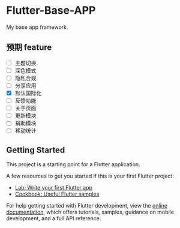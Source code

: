 # Flutter-Base-APP

My base app framework.

## 预期 feature

- [ ] 主题切换
- [ ] 深色模式
- [ ] 隐私合规
- [ ] 分享应用
- [x] 默认国际化
- [ ] 反馈功能
- [ ] 关于页面
- [ ] 更新模块
- [ ] 捐助模块
- [ ] 移动统计

## Getting Started

This project is a starting point for a Flutter application.

A few resources to get you started if this is your first Flutter project:

- [Lab: Write your first Flutter app](https://docs.flutter.dev/get-started/codelab)
- [Cookbook: Useful Flutter samples](https://docs.flutter.dev/cookbook)

For help getting started with Flutter development, view the
[online documentation](https://docs.flutter.dev/), which offers tutorials,
samples, guidance on mobile development, and a full API reference.
